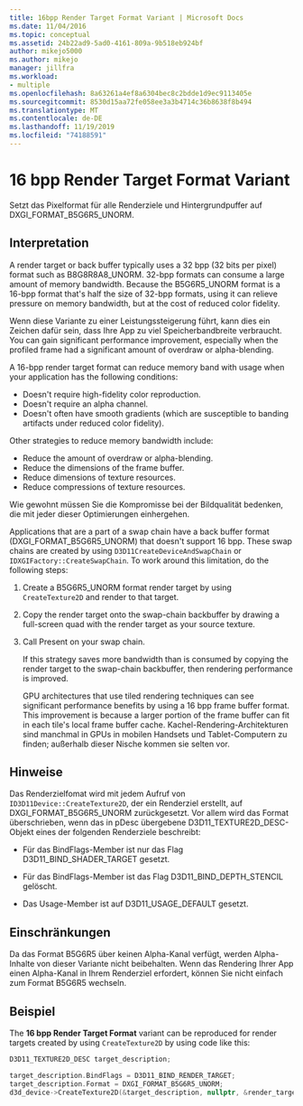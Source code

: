 ```yaml
---
title: 16bpp Render Target Format Variant | Microsoft Docs
ms.date: 11/04/2016
ms.topic: conceptual
ms.assetid: 24b22ad9-5ad0-4161-809a-9b518eb924bf
author: mikejo5000
ms.author: mikejo
manager: jillfra
ms.workload:
- multiple
ms.openlocfilehash: 8a63261a4ef8a6304bec8c2bdde1d9ec9113405e
ms.sourcegitcommit: 8530d15aa72fe058ee3a3b4714c36b8638f8b494
ms.translationtype: MT
ms.contentlocale: de-DE
ms.lasthandoff: 11/19/2019
ms.locfileid: "74188591"
---
```

# <a name="16-bpp-render-target-format-variant"></a>16 bpp Render Target Format Variant
Setzt das Pixelformat für alle Renderziele und Hintergrundpuffer auf DXGI_FORMAT_B5G6R5_UNORM.

## <a name="interpretation"></a>Interpretation
 A render target or back buffer typically uses a 32 bpp (32 bits per pixel) format such as B8G8R8A8_UNORM. 32-bpp formats can consume a large amount of memory bandwidth. Because the B5G6R5_UNORM format is a 16-bpp format that's half the size of 32-bpp formats, using it can relieve pressure on memory bandwidth, but at the cost of reduced color fidelity.

 Wenn diese Variante zu einer Leistungssteigerung führt, kann dies ein Zeichen dafür sein, dass Ihre App zu viel Speicherbandbreite verbraucht. You can gain significant performance improvement, especially when the profiled frame had a significant amount of overdraw or alpha-blending.

A 16-bpp render target format can reduce memory band with usage when your application has the following conditions:
- Doesn't require high-fidelity color reproduction.
- Doesn't require an alpha channel.
- Doesn't often have smooth gradients (which are susceptible to banding artifacts under reduced color fidelity).

Other strategies to reduce memory bandwidth include:
- Reduce the amount of overdraw or alpha-blending.
- Reduce the dimensions of the frame buffer.
- Reduce dimensions of texture resources.
- Reduce compressions of texture resources.

Wie gewohnt müssen Sie die Kompromisse bei der Bildqualität bedenken, die mit jeder dieser Optimierungen einhergehen.

Applications that are a part of a swap chain have a back buffer format (DXGI_FORMAT_B5G6R5_UNORM) that doesn't support 16 bpp. These swap chains are created by using `D3D11CreateDeviceAndSwapChain` or `IDXGIFactory::CreateSwapChain`. To work around this limitation, do the following steps:
1. Create a B5G6R5_UNORM format render target by using `CreateTexture2D` and render to that target.
2. Copy the render target onto the swap-chain backbuffer by drawing a full-screen quad with the render target as your source texture.
3. Call Present on your swap chain.

   If this strategy saves more bandwidth than is consumed by copying the render target to the swap-chain backbuffer, then rendering performance is improved.

   GPU architectures that use tiled rendering techniques can see significant performance benefits by using a 16 bpp frame buffer format. This improvement is because a larger portion of the frame buffer can fit in each tile's local frame buffer cache. Kachel-Rendering-Architekturen sind manchmal in GPUs in mobilen Handsets und Tablet-Computern zu finden; außerhalb dieser Nische kommen sie selten vor.

## <a name="remarks"></a>Hinweise
 Das Renderzielfomat wird mit jedem Aufruf von `ID3D11Device::CreateTexture2D`, der ein Renderziel erstellt, auf DXGI_FORMAT_B5G6R5_UNORM zurückgesetzt. Vor allem wird das Format überschrieben, wenn das in pDesc übergebene D3D11_TEXTURE2D_DESC-Objekt eines der folgenden Renderziele beschreibt:

- Für das BindFlags-Member ist nur das Flag D3D11_BIND_SHADER_TARGET gesetzt.

- Für das BindFlags-Member ist das Flag D3D11_BIND_DEPTH_STENCIL gelöscht.

- Das Usage-Member ist auf D3D11_USAGE_DEFAULT gesetzt.

## <a name="restrictions-and-limitations"></a>Einschränkungen
 Da das Format B5G6R5 über keinen Alpha-Kanal verfügt, werden Alpha-Inhalte von dieser Variante nicht beibehalten. Wenn das Rendering Ihrer App einen Alpha-Kanal in Ihrem Renderziel erfordert, können Sie nicht einfach zum Format B5G6R5 wechseln.

## <a name="example"></a>Beispiel
 The **16 bpp Render Target Format** variant can be reproduced for render targets created by using `CreateTexture2D` by using code like this:

```cpp
D3D11_TEXTURE2D_DESC target_description;

target_description.BindFlags = D3D11_BIND_RENDER_TARGET;
target_description.Format = DXGI_FORMAT_B5G6R5_UNORM;
d3d_device->CreateTexture2D(&target_description, nullptr, &render_target);
```
